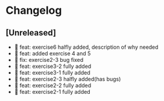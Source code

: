 # Changelog

## [Unreleased]

- 🎉 feat: exercise6 halfly added, description of why needed
- 🎉 feat: added exercise 4 and 5
- 🐛 fix: exercise2-3 bug fixed
- 🎉 feat: exercise3-2 fully added
- 🎉 feat: exercise3-1 fully added
- 🎉 feat: exercise2-3 halfly added(has bugs)
- 🎉 feat: exercise2-2 fully added
- 🎉 feat: exercise2-1 fully added

<!-- ## [0.0.2] - 2022-12-07

### Added

- /


### Changed

### Deprecated

### Removed

### Fixed

### Security

## [0.0.1] - 2022-12-07

- initial release -->

<!-- Links -->
<!-- [keep a changelog]: https://keepachangelog.com/en/1.0.0/
[semantic versioning]: https://semver.org/spec/v2.0.0.html -->

<!-- Versions -->
<!-- [unreleased]: https://github.com/Author/Repository/compare/v0.0.2...HEAD
[0.0.2]: https://github.com/Author/Repository/compare/v0.0.1...v0.0.2
[0.0.1]: https://github.com/Author/Repository/releases/tag/v0.0.1 -->
